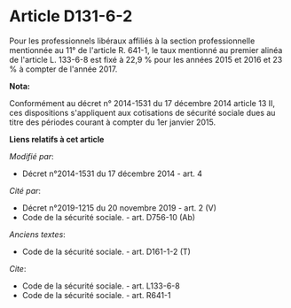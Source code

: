 # Article D131-6-2

Pour les professionnels libéraux affiliés à la section professionnelle mentionnée au 11° de l'article R. 641-1, le taux
mentionné au premier alinéa de l'article L. 133-6-8 est fixé à                    22,9 % pour les années 2015 et 2016 et 23 %
à compter de l'année 2017.

**Nota:**

Conformément au décret n° 2014-1531 du 17 décembre 2014 article 13 II, ces dispositions s'appliquent aux cotisations de
sécurité sociale dues au titre des périodes courant à compter du 1er janvier 2015.

**Liens relatifs à cet article**

_Modifié par_:

  - Décret n°2014-1531 du 17 décembre 2014 - art. 4

_Cité par_:

  - Décret n°2019-1215 du 20 novembre 2019 - art. 2 (V)
  - Code de la sécurité sociale. - art. D756-10 (Ab)

_Anciens textes_:

  - Code de la sécurité sociale. - art. D161-1-2 (T)

_Cite_:

  - Code de la sécurité sociale. - art. L133-6-8
  - Code de la sécurité sociale. - art. R641-1
